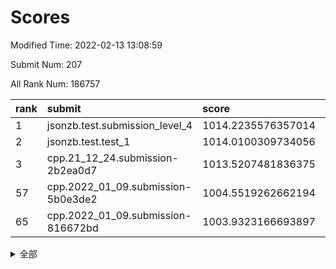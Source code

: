 # Scores

Modified Time: 2022-02-13 13:08:59

Submit Num: 207

All Rank Num: 186757

| rank |               submit               |       score        |       sigma        | pk_num |
| :--- | :--------------------------------- | :----------------- | :----------------- | :----- |
| 1    | jsonzb.test.submission_level_4     | 1014.2235576357014 | 0.8075614247406514 | 3607   |
| 2    | jsonzb.test.test_1                 | 1014.0100309734056 | 0.8339283052441689 | 3610   |
| 3    | cpp.21_12_24.submission-2b2ea0d7   | 1013.5207481836375 | 0.8076096786896056 | 3608   |
| 57   | cpp.2022_01_09.submission-5b0e3de2 | 1004.5519262662194 | 0.7374781808163946 | 3609   |
| 65   | cpp.2022_01_09.submission-816672bd | 1003.9323166693897 | 0.7029794816350347 | 3609   |


<details>
<summary>全部</summary>

| rank |                 submit                 |       score        |       sigma        | pk_num |
| :--- | :------------------------------------- | :----------------- | :----------------- | :----- |
| 1    | jsonzb.test.submission_level_4         | 1014.2235576357014 | 0.8075614247406514 | 3607   |
| 2    | jsonzb.test.test_1                     | 1014.0100309734056 | 0.8339283052441689 | 3610   |
| 3    | cpp.21_12_24.submission-2b2ea0d7       | 1013.5207481836375 | 0.8076096786896056 | 3608   |
| 4    | gobigger.level_3.submission_level_3_46 | 1011.7534495619349 | 0.7743502699947787 | 3607   |
| 5    | gobigger.level_3.submission_level_3_41 | 1011.1252831183853 | 0.7602489417302782 | 3612   |
| 6    | gobigger.level_3.submission_level_3_24 | 1011.0305868385781 | 0.7638465383159362 | 3610   |
| 7    | gobigger.level_3.submission_level_3_2  | 1011.0207893797622 | 0.7865679297363072 | 3612   |
| 8    | gobigger.level_3.submission_level_3_40 | 1010.9331911013558 | 0.7824333473399918 | 3612   |
| 9    | gobigger.level_3.submission_level_3_29 | 1010.6694284459229 | 0.7691958846726139 | 3602   |
| 10   | gobigger.level_3.submission_level_3_9  | 1010.626390679666  | 0.7523952828949841 | 3607   |
| 11   | gobigger.level_3.submission_level_3_1  | 1010.6187270951524 | 0.7475047876278799 | 3610   |
| 12   | gobigger.level_3.submission_level_3_38 | 1010.6018068174449 | 0.7634039610372466 | 3610   |
| 13   | gobigger.level_3.submission_level_3_43 | 1010.5927158892629 | 0.7733063205780116 | 3609   |
| 14   | gobigger.level_3.submission_level_3_7  | 1010.4952818869311 | 0.759736248272992  | 3607   |
| 15   | gobigger.level_3.submission_level_3_35 | 1010.4433735749727 | 0.7597103323644451 | 3611   |
| 16   | gobigger.level_3.submission_level_3_42 | 1010.3270951138027 | 0.7480596314163015 | 3606   |
| 17   | gobigger.level_3.submission_level_3_39 | 1010.2789058184856 | 0.7478261713615464 | 3611   |
| 18   | gobigger.level_3.submission_level_3_14 | 1010.2584998513951 | 0.7568140330432097 | 3609   |
| 19   | gobigger.level_3.submission_level_3_33 | 1010.2456774269045 | 0.752413384783392  | 3614   |
| 20   | gobigger.level_3.submission_level_3_13 | 1010.213680435458  | 0.7386560159124397 | 3613   |
| 21   | gobigger.level_3.submission_level_3_15 | 1010.1704303652099 | 0.7759396727277036 | 3604   |
| 22   | gobigger.level_3.submission_level_3_49 | 1010.1222831848827 | 0.766418271363024  | 3611   |
| 23   | gobigger.level_3.submission_level_3_31 | 1010.041170139183  | 0.7495432391999475 | 3609   |
| 24   | gobigger.level_3.submission_level_3_36 | 1010.0189858106065 | 0.753047814813585  | 3603   |
| 25   | gobigger.level_3.submission_level_3_28 | 1010.0002112401496 | 0.7692217189689611 | 3610   |
| 26   | gobigger.level_3.submission_level_3_6  | 1009.9718320061282 | 0.7453844618981325 | 3609   |
| 27   | gobigger.level_3.submission_level_3_5  | 1009.9580862751668 | 0.7709096525826601 | 3610   |
| 28   | gobigger.level_3.submission_level_3_26 | 1009.9230942483971 | 0.7558075768418774 | 3607   |
| 29   | gobigger.level_3.submission_level_3_25 | 1009.8789275083149 | 0.756908758580802  | 3605   |
| 30   | gobigger.level_3.submission_level_3_34 | 1009.7470890528882 | 0.7386919416335608 | 3611   |
| 31   | gobigger.level_3.submission_level_3_4  | 1009.7393526840135 | 0.7730229970164392 | 3609   |
| 32   | gobigger.level_3.submission_level_3_8  | 1009.7251691881867 | 0.753830011803558  | 3609   |
| 33   | gobigger.level_3.submission_level_3_16 | 1009.6836244869331 | 0.75951546493499   | 3609   |
| 34   | gobigger.level_3.submission_level_3_12 | 1009.6310409134793 | 0.7621499159412312 | 3607   |
| 35   | gobigger.level_3.submission_level_3_0  | 1009.5553274342107 | 0.751145339806372  | 3608   |
| 36   | gobigger.level_3.submission_level_3_3  | 1009.4649700877659 | 0.7561844410051533 | 3609   |
| 37   | gobigger.level_3.submission_level_3_44 | 1009.4301315734341 | 0.7397298028444895 | 3611   |
| 38   | gobigger.level_3.submission_level_3_17 | 1009.4281044921419 | 0.7552438602967572 | 3610   |
| 39   | gobigger.level_3.submission_level_3_19 | 1009.4162341313538 | 0.7572140814341508 | 3613   |
| 40   | gobigger.level_3.submission_level_3_27 | 1009.4036211537522 | 0.735081362450463  | 3609   |
| 41   | gobigger.level_3.submission_level_3_11 | 1009.3328632377488 | 0.7874655558594555 | 3615   |
| 42   | gobigger.level_3.submission_level_3_23 | 1009.243786459742  | 0.7670140273613737 | 3612   |
| 43   | gobigger.level_3.submission_level_3_37 | 1009.0296094752284 | 0.7560785516691512 | 3610   |
| 44   | gobigger.level_3.submission_level_3_20 | 1008.997022320373  | 0.7619403969869099 | 3605   |
| 45   | gobigger.level_3.submission_level_3_30 | 1008.9943017382589 | 0.7563374268509171 | 3609   |
| 46   | gobigger.level_3.submission_level_3_47 | 1008.9293077874106 | 0.7440265009751609 | 3612   |
| 47   | gobigger.level_3.submission_level_3_22 | 1008.857101002462  | 0.7448397556229899 | 3606   |
| 48   | gobigger.level_3.submission_level_3_18 | 1008.8377980538738 | 0.7354807969203943 | 3607   |
| 49   | gobigger.level_3.submission_level_3_45 | 1008.6737749486417 | 0.7561396212472752 | 3605   |
| 50   | gobigger.level_3.submission_level_3_32 | 1008.5004085342918 | 0.7454455836051251 | 3608   |
| 51   | gobigger.level_3.submission_level_3_21 | 1008.3868311934696 | 0.7401533622321969 | 3606   |
| 52   | gobigger.level_3.submission_level_3_10 | 1008.3802937660413 | 0.7535634193723474 | 3607   |
| 53   | gobigger.level_3.submission_level_3_48 | 1007.5447687689468 | 0.7382477463000224 | 3612   |
| 54   | gobigger.level_1.submission_level_1_32 | 1005.2276256464738 | 0.7249735963198645 | 3609   |
| 55   | gobigger.level_1.submission_level_1_41 | 1004.6926933866833 | 0.721824235800806  | 3611   |
| 56   | gobigger.level_1.submission_level_1_6  | 1004.5793801808641 | 0.7226920510305704 | 3605   |
| 57   | cpp.2022_01_09.submission-5b0e3de2     | 1004.5519262662194 | 0.7374781808163946 | 3609   |
| 58   | gobigger.level_1.submission_level_1_1  | 1004.5295859944516 | 0.7299001559370386 | 3615   |
| 59   | gobigger.level_1.submission_level_1_27 | 1004.47050994941   | 0.7199406793602101 | 3604   |
| 60   | gobigger.level_1.submission_level_1_37 | 1004.4147477109507 | 0.7208153163596984 | 3605   |
| 61   | gobigger.level_1.submission_level_1_47 | 1004.1000365041173 | 0.702099247271133  | 3612   |
| 62   | gobigger.level_1.submission_level_1_49 | 1004.031880791675  | 0.7295825610034876 | 3614   |
| 63   | gobigger.level_1.submission_level_1_8  | 1004.0188167396051 | 0.7074644537446518 | 3608   |
| 64   | gobigger.level_1.submission_level_1_44 | 1003.9706623975953 | 0.7180424237557953 | 3612   |
| 65   | cpp.2022_01_09.submission-816672bd     | 1003.9323166693897 | 0.7029794816350347 | 3609   |
| 66   | gobigger.level_1.submission_level_1_36 | 1003.9290479020475 | 0.7137402005927967 | 3609   |
| 67   | gobigger.level_1.submission_level_1_21 | 1003.8760786081973 | 0.7156699321586026 | 3608   |
| 68   | gobigger.level_1.submission_level_1_19 | 1003.6919477528311 | 0.7163405269948474 | 3609   |
| 69   | gobigger.level_1.submission_level_1_10 | 1003.6347631551567 | 0.7220110564597623 | 3609   |
| 70   | gobigger.level_1.submission_level_1_20 | 1003.6278571377751 | 0.7035947702902605 | 3608   |
| 71   | gobigger.level_1.submission_level_1_5  | 1003.5463324170371 | 0.7174135124797183 | 3604   |
| 72   | gobigger.level_1.submission_level_1_24 | 1003.5139308182921 | 0.7220497907763797 | 3609   |
| 73   | gobigger.level_1.submission_level_1_22 | 1003.5005543399186 | 0.7106145915868093 | 3616   |
| 74   | gobigger.level_1.submission_level_1_33 | 1003.4880562061148 | 0.7225823458897187 | 3610   |
| 75   | gobigger.level_1.submission_level_1_15 | 1003.4824107340373 | 0.7140955439083931 | 3611   |
| 76   | gobigger.level_1.submission_level_1_35 | 1003.4299180782824 | 0.7162125141767611 | 3605   |
| 77   | gobigger.level_1.submission_level_1_16 | 1003.4273191061136 | 0.7248442053375735 | 3608   |
| 78   | gobigger.level_1.submission_level_1_29 | 1003.397755395002  | 0.7231038977005881 | 3609   |
| 79   | gobigger.level_1.submission_level_1_45 | 1003.3954430142736 | 0.7225138484524769 | 3606   |
| 80   | gobigger.level_1.submission_level_1_40 | 1003.3594551523911 | 0.7231985566131748 | 3612   |
| 81   | gobigger.level_1.submission_level_1_46 | 1003.3336972053936 | 0.7043425850987307 | 3611   |
| 82   | gobigger.level_1.submission_level_1_3  | 1003.3179645302775 | 0.709312000415343  | 3604   |
| 83   | gobigger.level_1.submission_level_1_17 | 1003.2950813217658 | 0.7246416746890612 | 3611   |
| 84   | gobigger.level_1.submission_level_1_43 | 1003.2524753024147 | 0.7190714920743172 | 3611   |
| 85   | gobigger.level_1.submission_level_1_13 | 1003.2174243518916 | 0.7205648962433335 | 3609   |
| 86   | gobigger.level_1.submission_level_1_2  | 1003.1742906144713 | 0.7064364055323039 | 3612   |
| 87   | gobigger.level_1.submission_level_1_34 | 1003.1397886773752 | 0.7133143280957712 | 3615   |
| 88   | gobigger.level_1.submission_level_1_11 | 1003.1294886044238 | 0.7213146426494985 | 3609   |
| 89   | gobigger.level_1.submission_level_1_23 | 1003.11272365432   | 0.7143320701753054 | 3607   |
| 90   | gobigger.level_1.submission_level_1_4  | 1003.0710791941914 | 0.7029211151647609 | 3612   |
| 91   | gobigger.level_1.submission_level_1_42 | 1003.0287259865814 | 0.7188750844709592 | 3612   |
| 92   | gobigger.level_1.submission_level_1_38 | 1002.9243983520204 | 0.7241775750088355 | 3612   |
| 93   | gobigger.level_1.submission_level_1_18 | 1002.8139878152315 | 0.7140782226445005 | 3605   |
| 94   | gobigger.level_1.submission_level_1_39 | 1002.7670804813985 | 0.7193630942694587 | 3609   |
| 95   | gobigger.level_1.submission_level_1_7  | 1002.6744333782071 | 0.7136630233048351 | 3605   |
| 96   | gobigger.level_1.submission_level_1_0  | 1002.6648635477223 | 0.7146258571893125 | 3610   |
| 97   | gobigger.level_1.submission_level_1_48 | 1002.6434006664269 | 0.7190396650078538 | 3611   |
| 98   | gobigger.level_1.submission_level_1_26 | 1002.4420408390006 | 0.7184960025881829 | 3606   |
| 99   | gobigger.level_1.submission_level_1_12 | 1002.3864756177833 | 0.7231368540670864 | 3608   |
| 100  | gobigger.level_1.submission_level_1_14 | 1002.3686530119023 | 0.7127811575140436 | 3607   |
| 101  | gobigger.level_1.submission_level_1_28 | 1002.3017822753676 | 0.7158616998208913 | 3610   |
| 102  | gobigger.level_1.submission_level_1_25 | 1002.3017403744283 | 0.6976747503263478 | 3609   |
| 103  | gobigger.level_1.submission_level_1_9  | 1001.4145421363949 | 0.7059152010411542 | 3606   |
| 104  | gobigger.level_1.submission_level_1_30 | 1001.4116255310028 | 0.7222062249638782 | 3612   |
| 105  | gobigger.level_1.submission_level_1_31 | 1001.3261061792103 | 0.699352607439124  | 3609   |
| 106  | gobigger.random.submission_random_18   | 997.2237161188928  | 0.7082485328916599 | 3609   |
| 107  | gobigger.random.submission_random_48   | 997.0508581061479  | 0.6929339502636785 | 3607   |
| 108  | gobigger.random.submission_random_36   | 996.8735966825924  | 0.7133855669237057 | 3608   |
| 109  | gobigger.random.submission_random_12   | 996.86884752122    | 0.7005632483244242 | 3612   |
| 110  | gobigger.random.submission_random_34   | 996.8198930913368  | 0.7215531819411894 | 3608   |
| 111  | gobigger.random.submission_random_20   | 996.7984953379214  | 0.7152912736593509 | 3607   |
| 112  | gobigger.random.submission_random_30   | 996.7365105018927  | 0.7050371966655165 | 3607   |
| 113  | gobigger.random.submission_random_6    | 996.6715981320417  | 0.6993739977616588 | 3604   |
| 114  | gobigger.random.submission_random_9    | 996.5500818980017  | 0.7100131693272405 | 3609   |
| 115  | gobigger.random.submission_random_19   | 996.5391132464404  | 0.6996959377977827 | 3608   |
| 116  | gobigger.random.submission_random_13   | 996.4612179711493  | 0.70877321413958   | 3605   |
| 117  | gobigger.random.submission_random_15   | 996.4435076612054  | 0.7078884197761222 | 3609   |
| 118  | gobigger.random.submission_random_25   | 996.3743564540332  | 0.7223663718936322 | 3609   |
| 119  | gobigger.random.submission_random_38   | 996.3538205868196  | 0.7156748521873224 | 3615   |
| 120  | gobigger.random.submission_random_42   | 996.2949618226645  | 0.7146773589510376 | 3614   |
| 121  | gobigger.random.submission_random_14   | 996.2841576538598  | 0.715358125214084  | 3606   |
| 122  | gobigger.random.submission_random_8    | 996.2688340432105  | 0.7011882956135969 | 3610   |
| 123  | gobigger.random.submission_random_29   | 996.2240205062219  | 0.7097766094668251 | 3614   |
| 124  | gobigger.random.submission_random_41   | 996.1246890765423  | 0.7108955772076713 | 3613   |
| 125  | gobigger.random.submission_random_22   | 996.122519485973   | 0.7134809854101402 | 3611   |
| 126  | gobigger.random.submission_random_39   | 996.0929814035278  | 0.699959720627576  | 3611   |
| 127  | gobigger.random.submission_random_45   | 996.0817627751983  | 0.6973397840130072 | 3607   |
| 128  | gobigger.random.submission_random_46   | 996.0716342493653  | 0.7008675805104957 | 3612   |
| 129  | gobigger.random.submission_random_43   | 996.035953645291   | 0.7085145168391267 | 3609   |
| 130  | gobigger.random.submission_random_21   | 995.9781685610202  | 0.7296399148630578 | 3609   |
| 131  | gobigger.random.submission_random_47   | 995.9005547011133  | 0.7139515014218483 | 3608   |
| 132  | gobigger.random.submission_random_33   | 995.8896520511906  | 0.7184972330411437 | 3613   |
| 133  | gobigger.random.submission_random_28   | 995.8552764552082  | 0.7149245222842658 | 3608   |
| 134  | gobigger.random.submission_random_26   | 995.835681779468   | 0.6964524172497365 | 3608   |
| 135  | gobigger.random.submission_random_27   | 995.7847798039892  | 0.7283400553792339 | 3610   |
| 136  | gobigger.random.submission_random_4    | 995.7389675539332  | 0.7079253401046924 | 3614   |
| 137  | gobigger.random.submission_random_16   | 995.673410788697   | 0.7017328149860238 | 3608   |
| 138  | gobigger.random.submission_random_0    | 995.6386625662624  | 0.7169586132423338 | 3611   |
| 139  | gobigger.random.submission_random_7    | 995.6215109240637  | 0.7212714776843205 | 3607   |
| 140  | gobigger.random.submission_random_5    | 995.5914444542829  | 0.7177336517795845 | 3607   |
| 141  | gobigger.random.submission_random_40   | 995.5697103552541  | 0.726978735738738  | 3610   |
| 142  | gobigger.random.submission_random_17   | 995.5537558679031  | 0.7103170508596571 | 3606   |
| 143  | gobigger.random.submission_random_10   | 995.5372583929312  | 0.7216308576915398 | 3611   |
| 144  | gobigger.random.submission_random_3    | 995.4821758659724  | 0.7088579163530905 | 3608   |
| 145  | gobigger.random.submission_random_1    | 995.4291522256511  | 0.7119499320575416 | 3609   |
| 146  | gobigger.random.submission_random_35   | 995.3816444480625  | 0.717013596754436  | 3610   |
| 147  | gobigger.random.submission_random_11   | 995.303107906424   | 0.7157566417035661 | 3607   |
| 148  | gobigger.random.submission_random_49   | 995.2973649800826  | 0.7086152411702751 | 3608   |
| 149  | gobigger.random.submission_random_2    | 995.2912963877662  | 0.7167387399843188 | 3608   |
| 150  | gobigger.random.submission_random_31   | 995.2638920860057  | 0.7182154344750972 | 3610   |
| 151  | gobigger.random.submission_random_24   | 995.2530275670888  | 0.7017017323481114 | 3603   |
| 152  | gobigger.random.submission_random_32   | 995.2034291791075  | 0.7015162334592526 | 3610   |
| 153  | gobigger.random.submission_random_23   | 995.1494356702875  | 0.7007316705766222 | 3608   |
| 154  | gobigger.random.submission_random_37   | 995.1214584184424  | 0.7135029336161662 | 3601   |
| 155  | gobigger.random.submission_random_44   | 995.0573735788101  | 0.7135182104448958 | 3607   |
| 156  | gobigger.level_2.submission_level_2_40 | 993.9018279355338  | 0.7218161896113128 | 3607   |
| 157  | gobigger.level_2.submission_level_2_24 | 993.526375208337   | 0.7303249830205357 | 3606   |
| 158  | gobigger.level_2.submission_level_2_42 | 993.4465178683041  | 0.727696700658625  | 3611   |
| 159  | gobigger.level_2.submission_level_2_26 | 993.4329467263492  | 0.736577914211865  | 3611   |
| 160  | gobigger.level_2.submission_level_2_11 | 993.064096046707   | 0.7419228725141751 | 3610   |
| 161  | gobigger.level_2.submission_level_2_49 | 993.0363924190409  | 0.7199511507369102 | 3607   |
| 162  | gobigger.level_2.submission_level_2_5  | 993.0086776063016  | 0.7432506920329587 | 3604   |
| 163  | gobigger.level_2.submission_level_2_0  | 993.0044376373992  | 0.7255256855850959 | 3611   |
| 164  | gobigger.level_2.submission_level_2_45 | 992.9576399644372  | 0.7390409169384233 | 3606   |
| 165  | gobigger.level_2.submission_level_2_14 | 992.8185650346664  | 0.7406740395711844 | 3611   |
| 166  | gobigger.level_2.submission_level_2_35 | 992.800812634995   | 0.7426303198959242 | 3601   |
| 167  | gobigger.level_2.submission_level_2_46 | 992.7406083655484  | 0.7317990693378215 | 3609   |
| 168  | gobigger.level_2.submission_level_2_37 | 992.7142684163606  | 0.7433723615353924 | 3608   |
| 169  | gobigger.level_2.submission_level_2_18 | 992.6298916144495  | 0.743814275276212  | 3608   |
| 170  | gobigger.level_2.submission_level_2_1  | 992.4988346518398  | 0.7600343927640083 | 3609   |
| 171  | gobigger.level_2.submission_level_2_13 | 992.4106679653897  | 0.7265875627488833 | 3609   |
| 172  | gobigger.level_2.submission_level_2_25 | 992.392467272287   | 0.7257907646762413 | 3607   |
| 173  | gobigger.level_2.submission_level_2_9  | 992.3874025976437  | 0.7277293299028464 | 3608   |
| 174  | gobigger.level_2.submission_level_2_21 | 992.3774013362186  | 0.7356857194149473 | 3609   |
| 175  | gobigger.level_2.submission_level_2_22 | 992.3339424224089  | 0.7441304259215258 | 3609   |
| 176  | gobigger.level_2.submission_level_2_39 | 992.3058876859595  | 0.7442285738718394 | 3609   |
| 177  | gobigger.level_2.submission_level_2_10 | 992.3057459109551  | 0.7476786961682348 | 3608   |
| 178  | gobigger.level_2.submission_level_2_36 | 992.2985128907239  | 0.7309874185880391 | 3609   |
| 179  | gobigger.level_2.submission_level_2_44 | 992.2917930595282  | 0.7351838661738991 | 3608   |
| 180  | gobigger.level_2.submission_level_2_31 | 992.2662591484343  | 0.7482311523207632 | 3613   |
| 181  | gobigger.level_2.submission_level_2_17 | 992.2503888889221  | 0.7251665281718702 | 3607   |
| 182  | gobigger.level_2.submission_level_2_27 | 992.2298814462406  | 0.7304435290757979 | 3609   |
| 183  | gobigger.level_2.submission_level_2_34 | 992.1344630585164  | 0.7405211209812946 | 3609   |
| 184  | gobigger.level_2.submission_level_2_2  | 992.1237547118516  | 0.7668125512679533 | 3609   |
| 185  | gobigger.level_2.submission_level_2_8  | 992.103118434985   | 0.74575697213838   | 3608   |
| 186  | gobigger.level_2.submission_level_2_38 | 992.0343355479205  | 0.7369767788728432 | 3608   |
| 187  | gobigger.level_2.submission_level_2_4  | 992.013796571111   | 0.743131020821733  | 3611   |
| 188  | gobigger.level_2.submission_level_2_47 | 991.9257920841075  | 0.7230783825614822 | 3613   |
| 189  | gobigger.level_2.submission_level_2_16 | 991.843646982368   | 0.755596137402872  | 3611   |
| 190  | gobigger.level_2.submission_level_2_43 | 991.7708715995624  | 0.7345477194706527 | 3610   |
| 191  | gobigger.level_2.submission_level_2_23 | 991.7634871092088  | 0.7296135209516118 | 3606   |
| 192  | gobigger.level_2.submission_level_2_41 | 991.4955351683042  | 0.7484092782030104 | 3611   |
| 193  | gobigger.level_2.submission_level_2_12 | 991.4598883089977  | 0.7490968574464459 | 3599   |
| 194  | gobigger.level_2.submission_level_2_33 | 991.4044227657351  | 0.7452558979112655 | 3604   |
| 195  | gobigger.level_2.submission_level_2_32 | 991.3358315583253  | 0.7509206782843885 | 3608   |
| 196  | gobigger.level_2.submission_level_2_3  | 991.3215778077101  | 0.746213044411462  | 3611   |
| 197  | gobigger.level_2.submission_level_2_48 | 991.298866764476   | 0.7569492342648482 | 3608   |
| 198  | gobigger.level_2.submission_level_2_28 | 991.1466944155331  | 0.7420240412627888 | 3610   |
| 199  | gobigger.level_2.submission_level_2_6  | 991.0924413773079  | 0.7460084502527297 | 3612   |
| 200  | gobigger.level_2.submission_level_2_29 | 991.0242843587947  | 0.7533471253479453 | 3611   |
| 201  | gobigger.level_2.submission_level_2_19 | 990.9284331665974  | 0.779582684457317  | 3604   |
| 202  | gobigger.level_2.submission_level_2_20 | 990.835481138546   | 0.7573809819170908 | 3609   |
| 203  | gobigger.level_2.submission_level_2_30 | 990.2756611698366  | 0.7555501180844497 | 3607   |
| 204  | gobigger.level_2.submission_level_2_15 | 989.9514972842793  | 0.7552592782179952 | 3608   |
| 205  | gobigger.level_2.submission_level_2_7  | 989.7659744592361  | 0.7787726530346907 | 3610   |
| 206  | gobigger.none.submission_none_1        | 979.6813822602912  | 1.1873234484935036 | 3604   |
| 207  | gobigger.none.submission_none_0        | 976.3763091628555  | 1.4568111785130575 | 3611   |

</details>